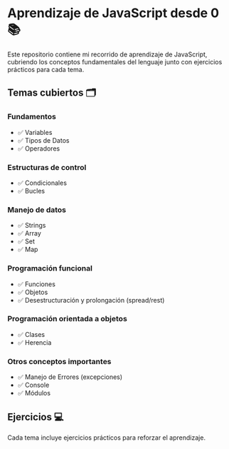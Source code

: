 # Aprendizaje de JavaScript desde 0 📚

Este repositorio contiene mi recorrido de aprendizaje de JavaScript, cubriendo los conceptos fundamentales del lenguaje junto con ejercicios prácticos para cada tema.

## Temas cubiertos 🗂️

### Fundamentos
- ✅ Variables
- ✅ Tipos de Datos
- ✅ Operadores

### Estructuras de control
- ✅ Condicionales
- ✅ Bucles

### Manejo de datos
- ✅ Strings
- ✅ Array
- ✅ Set
- ✅ Map

### Programación funcional
- ✅ Funciones
- ✅ Objetos
- ✅ Desestructuración y prolongación (spread/rest)

### Programación orientada a objetos
- ✅ Clases
- ✅ Herencia

### Otros conceptos importantes
- ✅ Manejo de Errores (excepciones)
- ✅ Console
- ✅ Módulos

## Ejercicios 💻
Cada tema incluye ejercicios prácticos para reforzar el aprendizaje.

